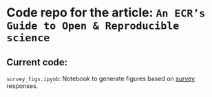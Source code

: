 # Code repo for the article: `An ECR’s Guide to Open & Reproducible science`

## Current code:
`survey_figs.ipynb`: Notebook to generate figures based on [survey](https://docs.google.com/forms/d/1iTaJmHgC-0ZmE_HcLugSxNTt8Sb2x9kazQRL37sv724/edit) responses. 
